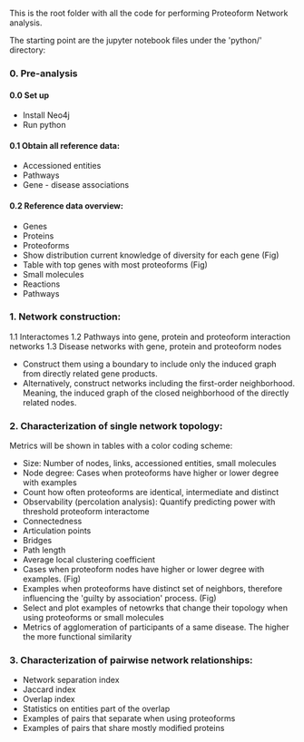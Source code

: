 This is the root folder with all the code for performing Proteoform Network analysis.

The starting point are the jupyter notebook files under the 'python/' directory:

### 0. Pre-analysis

#### 0.0 Set up

- Install Neo4j
- Run python

#### 0.1 Obtain all reference data:

- Accessioned entities
- Pathways
- Gene - disease associations

#### 0.2 Reference data overview:

- Genes
- Proteins
- Proteoforms
- Show distribution current knowledge of diversity for each gene (Fig)
- Table with top genes with most proteoforms (Fig)
- Small molecules
- Reactions
- Pathways

### 1. Network construction:

1.1 Interactomes
1.2 Pathways into gene, protein and proteoform interaction networks
1.3 Disease networks with gene, protein and proteoform nodes

- Construct them using a boundary to include only the induced graph from directly related gene products.
- Alternatively, construct networks including the first-order neighborhood. Meaning, the induced graph of the closed neighborhood of the directly related nodes.

### 2. Characterization of single network topology:

Metrics will be shown in tables with a color coding scheme:

- Size: Number of nodes, links, accessioned entities, small molecules
- Node degree: Cases when proteoforms have higher or lower degree with examples
- Count how often proteoforms are identical, intermediate and distinct
- Observability (percolation analysis): Quantify predicting power with threshold proteoform interactome
- Connectedness
- Articulation points
- Bridges
- Path length
- Average local clustering coefficient
- Cases when proteoform nodes have higher or lower degree with examples. (Fig)
- Examples when proteoforms have distinct set of neighbors, therefore influencing the 'guilty by association' process. (Fig)
- Select and plot examples of netowrks that change their topology when using proteoforms or small molecules
- Metrics of agglomeration of participants of a same disease. The higher the more functional similarity

### 3. Characterization of pairwise network relationships:

- Network separation index
- Jaccard index
- Overlap index
- Statistics on entities part of the overlap
- Examples of pairs that separate when using proteoforms
- Examples of pairs that share mostly modified proteins
